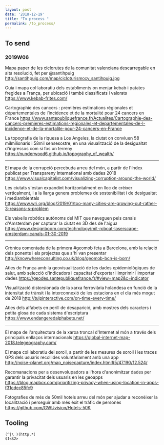 ```yaml
---
layout: post
date: '2018-12-19'
title: "To process "
permalink: /to_process/
---
```



## To send

### 2019W06

Mapa paper de les ciclorutes de la comunitat valenciana descarregable en alta resolució, fet per @santihpuig
<http://santihpuig.com/map/cicloturismocv_santihpuig.jpg>

Guia i mapa col·laboratiu dels establiments on menjar kebab i patates fregides a França, per ubicació i també classificats i valorats
<https://www.kebab-frites.com/>

Cartographie des cancers : premières estimations régionales et départementales de l’incidence et de la mortalité pour 24 cancers en France
<https://www.santepubliquefrance.fr/Actualites/Cartographie-des-cancers-premieres-estimations-regionales-et-departementales-de-l-incidence-et-de-la-mortalite-pour-24-cancers-en-France>

La topografia de la riquesa a Los Angeles, la ciutat on conviuen 58 milmilionaris i 58mil sensesostre, en una visualització de la desigualtat d'ingressos com si fos un terreny   
<https://nunderwood6.github.io/topography_of_wealth/>

---

El mapa de la corrupció percebuda arreu del món, a partir de l'índex publicat per Transpareny International amb dades 2018   
<https://www.visualcapitalist.com/visualizing-corruption-around-the-world/>

Les ciutats s'estan expandint horitzontalment en lloc de crèixer verticalment, i a la llarga genera problemes de sostenibilitat i de desigualtat i mediambientals   
<https://www.wri.org/blog/2019/01/too-many-cities-are-growing-out-rather-3-reasons-s-problem>

Els vaixells robótics autònoms del MIT que naveguen pels canals d'Amsterdam per capturar la ciutat en 3D des de l'aigua   
<https://www.designboom.com/technology/mit-roboat-laserscape-amsterdam-canals-01-30-2019>

---

Crònica comentada de la primera #geomob feta a Barcelona, amb la relació dels ponents i els projectes que s'hi van presentar
<http://knowwhereconsulting.co.uk/blog/geomob-bcn-is-born/>

Atles de França amb la geovisualització de les dades epidemiològiques de salut, amb selecció d'indicadors i capacitat d'exportar i imprimir i importar dades
<https://geodes.santepubliquefrance.fr/#view=map2&c=indicator>

Visualització distorsionada de la xarxa ferroviària holandesa en funció de la intensitat de trànsit i la interconnexió de les estacions en el dia més mogut de 2018
<http://tulpinteractive.com/on-time-every-time/>

Atles dels alfabets en perill de desaparició, amb mostres dels caracters i petita glosa de cada sistema d'escriptura
<https://www.endangeredalphabets.net/>

---

El mapa de l'arquitectura de la xarxa troncal d'Internet al món a través dels principals enllaços internacionals
<https://global-internet-map-2018.telegeography.com/>

El mapa col·laboratiu del soroll, a partir de les mesures de soroll i les traces GPS dels usuaris recollides voluntàriament amb una app   
<http://noise-planet.org/map_noisecapture/index.html#5/47.190/12.524/>

Recomanacions per a desenvolupadors a l'hora d'anonimitzar dades per garantir la privacitat dels usuaris en les geoapps   
<https://blog.mapbox.com/prioritizing-privacy-when-using-location-in-apps-f31cdec85fc9>

Fotografies de més de 50mil hotels arreu del món per ajudar a reconèixer la localització i perseguir amb més éxit el tràfic de persones   
<https://github.com/GWUvision/Hotels-50K>

## Tooling

```text
(^|\ )(http.*)
$1<$2>
```
